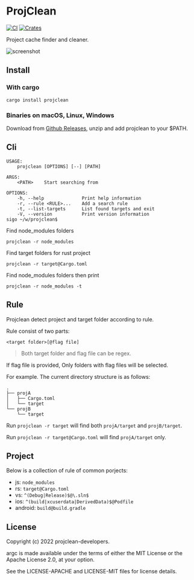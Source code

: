 # ProjClean

[![CI](https://github.com/sigoden/projclean/actions/workflows/ci.yaml/badge.svg)](https://github.com/sigoden/projclean/actions/workflows/ci.yaml)
[![Crates](https://img.shields.io/crates/v/projclean.svg)](https://crates.io/crates/projclean)

Project cache finder and cleaner.

![screenshot](https://user-images.githubusercontent.com/4012553/172361654-5fa36424-10da-4c52-b84a-f44c27cb1a17.gif)

## Install

### With cargo

```
cargo install projclean
```

### Binaries on macOS, Linux, Windows

Download from [Github Releases](https://github.com/sigoden/projclean/releases), unzip and add projclean to your $PATH.

## Cli

```
USAGE:
    projclean [OPTIONS] [--] [PATH]

ARGS:
    <PATH>    Start searching from

OPTIONS:
    -h, --help              Print help information
    -r, --rule <RULE>...    Add a search rule
    -t, --list-targets      List found targets and exit
    -V, --version           Print version information
sigo ~/w/projclean$ 
```

Find node_modules folders

```
projclean -r node_modules
```

Find target folders for rust project

```
projclean -r target@Cargo.toml
```

Find node_modules folders then print

```
projclean -r node_modules -t
```

## Rule

Projclean detect project and target folder according to rule.

Rule consist of two parts:

```
<target folder>[@flag file]
```

> Both target folder and flag file can be regex.

If flag file is provided, Only folders with flag files will be selected.

For example. The current directory structure is as follows:

```
.
├── projA
│   ├── Cargo.toml
│   └── target
└── projB
    └── target
```

Run `projclean -r target` will find both `projA/target` and `projB/target`.

Run `projclean -r target@Cargo.toml` will find  `projA/target` only.

## Project

Below is a collection of rule of common porjects:

- js: `node_modules`
- rs: `target@Cargo.toml`
- vs: `^(Debug|Release)$@\.sln$`
- ios: `^(build|xcuserdata|DerivedData)$@Podfile`
- android: `build@build.gradle`

## License

Copyright (c) 2022 projclean-developers.

argc is made available under the terms of either the MIT License or the Apache License 2.0, at your option.

See the LICENSE-APACHE and LICENSE-MIT files for license details.